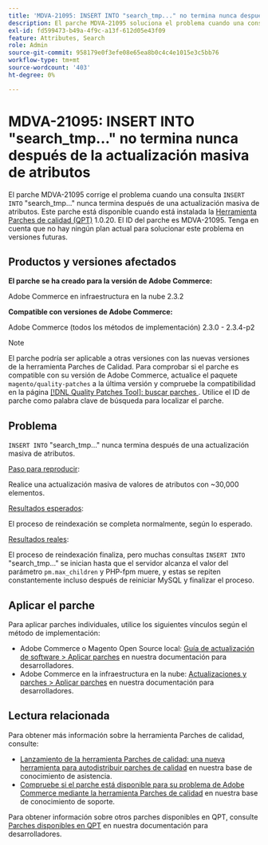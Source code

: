 ```yaml
---
title: 'MDVA-21095: INSERT INTO "search_tmp..." no termina nunca después de la actualización masiva de atributos'
description: El parche MDVA-21095 soluciona el problema cuando una consulta "INSERT INTO" "search\_tmp..." no termina nunca después de una actualización masiva de atributos. Este parche está disponible cuando está instalada la [Quality Patches Tool (QPT)](/help/announcements/adobe-commerce-announcements/magento-quality-patches-released-new-tool-to-self-serve-quality-patches.md) 1.0.20. El ID del parche es MDVA-21095. Tenga en cuenta que no hay ningún plan actual para solucionar este problema en versiones futuras.
exl-id: fd599473-b49a-4f9c-a13f-612d05e43f09
feature: Attributes, Search
role: Admin
source-git-commit: 958179e0f3efe08e65ea8b0c4c4e1015e3c5bb76
workflow-type: tm+mt
source-wordcount: '403'
ht-degree: 0%

---
```


# MDVA-21095: INSERT INTO &quot;search_tmp...&quot; no termina nunca después de la actualización masiva de atributos

El parche MDVA-21095 corrige el problema cuando una consulta `INSERT INTO` &quot;search\_tmp...&quot; nunca termina después de una actualización masiva de atributos. Este parche está disponible cuando está instalada la [Herramienta Parches de calidad (QPT)](/help/announcements/adobe-commerce-announcements/magento-quality-patches-released-new-tool-to-self-serve-quality-patches.md) 1.0.20. El ID del parche es MDVA-21095. Tenga en cuenta que no hay ningún plan actual para solucionar este problema en versiones futuras.

## Productos y versiones afectados

**El parche se ha creado para la versión de Adobe Commerce:**

Adobe Commerce en infraestructura en la nube 2.3.2

**Compatible con versiones de Adobe Commerce:**

Adobe Commerce (todos los métodos de implementación) 2.3.0 - 2.3.4-p2

>[!NOTE]
>
>El parche podría ser aplicable a otras versiones con las nuevas versiones de la herramienta Parches de Calidad. Para comprobar si el parche es compatible con su versión de Adobe Commerce, actualice el paquete `magento/quality-patches` a la última versión y compruebe la compatibilidad en la página [[!DNL Quality Patches Tool]: buscar parches ](https://devdocs.magento.com/quality-patches/tool.html#patch-grid). Utilice el ID de parche como palabra clave de búsqueda para localizar el parche.

## Problema

`INSERT INTO` &quot;search\_tmp...&quot; nunca termina después de una actualización masiva de atributos.

<u>Paso para reproducir</u>:

Realice una actualización masiva de valores de atributos con ~30,000 elementos.

<u>Resultados esperados</u>:

El proceso de reindexación se completa normalmente, según lo esperado.

<u>Resultados reales</u>:

El proceso de reindexación finaliza, pero muchas consultas `INSERT INTO` &quot;search\_tmp...&quot; se inician hasta que el servidor alcanza el valor del parámetro `pm.max_children` y PHP-fpm muere, y estas se repiten constantemente incluso después de reiniciar MySQL y finalizar el proceso.

## Aplicar el parche

Para aplicar parches individuales, utilice los siguientes vínculos según el método de implementación:

* Adobe Commerce o Magento Open Source local: [Guía de actualización de software > Aplicar parches](https://devdocs.magento.com/guides/v2.4/comp-mgr/patching/mqp.html) en nuestra documentación para desarrolladores.
* Adobe Commerce en la infraestructura en la nube: [Actualizaciones y parches > Aplicar parches](https://devdocs.magento.com/cloud/project/project-patch.html) en nuestra documentación para desarrolladores.

## Lectura relacionada

Para obtener más información sobre la herramienta Parches de calidad, consulte:

* [Lanzamiento de la herramienta Parches de calidad: una nueva herramienta para autodistribuir parches de calidad](/help/announcements/adobe-commerce-announcements/magento-quality-patches-released-new-tool-to-self-serve-quality-patches.md) en nuestra base de conocimiento de asistencia.
* [Compruebe si el parche está disponible para su problema de Adobe Commerce mediante la herramienta Parches de calidad](/help/support-tools/patches-available-in-qpt-tool/check-patch-for-magento-issue-with-magento-quality-patches.md) en nuestra base de conocimiento de soporte.

Para obtener información sobre otros parches disponibles en QPT, consulte [Parches disponibles en QPT](https://devdocs.magento.com/quality-patches/tool.html#patch-grid) en nuestra documentación para desarrolladores.
